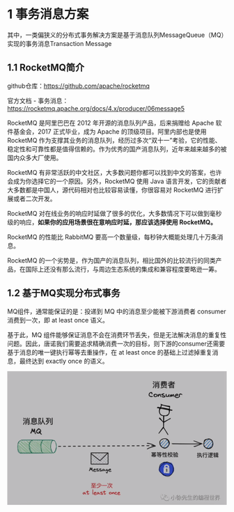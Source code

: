 # 1 事务消息方案

 其中，一类偏狭义的分布式事务解决方案是基于消息队列MessageQueue（MQ）实现的事务消息Transaction Message

## 1.1 RocketMQ简介

github仓库：https://github.com/apache/rocketmq

官方文档 - 事务消息：https://rocketmq.apache.org/docs/4.x/producer/06message5

RocketMQ 是阿里巴巴在 2012 年开源的消息队列产品，后来捐赠给 Apache 软件基金会，2017 正式毕业，成为 Apache 的顶级项目。阿里内部也是使用 RocketMQ 作为支撑其业务的消息队列，经历过多次“双十一”考验，它的性能、稳定性和可靠性都是值得信赖的。作为优秀的国产消息队列，近年来越来越多的被国内众多大厂使用。

RocketMQ 有非常活跃的中文社区，大多数问题你都可以找到中文的答案，也许会成为你选择它的一个原因。另外，RocketMQ 使用 Java 语言开发，它的贡献者大多数都是中国人，源代码相对也比较容易读懂，你很容易对 RocketMQ 进行扩展或者二次开发。

RocketMQ 对在线业务的响应时延做了很多的优化，大多数情况下可以做到毫秒级的响应，**如果你的应用场景很在意响应时延，那应该选择使用 RocketMQ。**

RocketMQ 的性能比 RabbitMQ 要高一个数量级，每秒钟大概能处理几十万条消息。

RocketMQ 的一个劣势是，作为国产的消息队列，相比国外的比较流行的同类产品，在国际上还没有那么流行，与周边生态系统的集成和兼容程度要略逊一筹。

## 1.2 基于MQ实现分布式事务

MQ组件，通常能保证的是：投递到 MQ 中的消息至少能被下游消费者 consumer 消费到一次，即 at least once 语义。

基于此，MQ 组件能够保证消息不会在消费环节丢失，但是无法解决消息的重复性问题。因此，唐诺我们需要追求精确消费一次的目标，则下游的consumer还需要基于消息的唯一键执行幂等去重操作，在 at least once 的基础上过滤掉重复消息，最终达到 exactly once 的语义。

![分布式-04](../图片/分布式-04.png)


